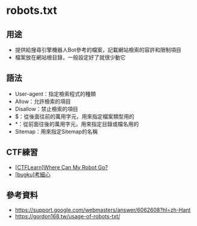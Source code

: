 # robots.txt
## 用途
- 提供給搜尋引擎機器人Bot參考的檔案，記載網站檢索的容許和限制項目
- 檔案放在網站根目錄，一般設定好了就很少動它

## 語法
- User-agent：指定檢索程式的種類
- Allow：允許檢索的項目
- Disallow：禁止檢索的項目
- $：從後面往前的萬用字元，用來指定檔案類型用的
- *：從前面往後的萬用字元，用來指定目錄或檔名用的
- Sitemap：用來指定Sitemap的名稱

## CTF練習
- [[CTFLearn]Where Can My Robot Go?](https://ctflearn.com/index.php?action=find_problem_details&problem_id=107)
- [[bugku]考細心](http://120.24.86.145:8002/web13/)

## 參考資料
- https://support.google.com/webmasters/answer/6062608?hl=zh-Hant
- https://gordon168.tw/usage-of-robots-txt/